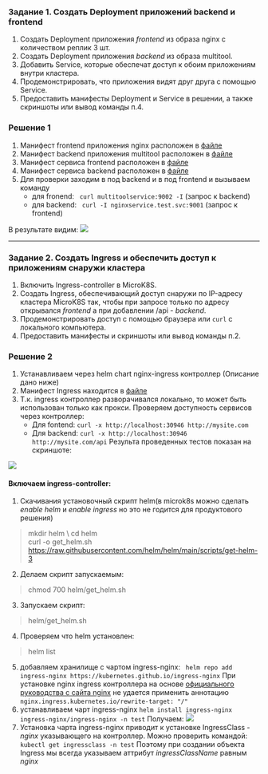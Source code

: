 ### Задание 1. Создать Deployment приложений backend и frontend

1. Создать Deployment приложения _frontend_ из образа nginx с количеством реплик 3 шт.
2. Создать Deployment приложения _backend_ из образа multitool. 
3. Добавить Service, которые обеспечат доступ к обоим приложениям внутри кластера. 
4. Продемонстрировать, что приложения видят друг друга с помощью Service.
5. Предоставить манифесты Deployment и Service в решении, а также скриншоты или вывод команды п.4.

### Решение 1

1. Манифест frontend приложения nginx расположен в [файле](manifests/nginx.yaml)
2. Манифест backend приложения multitool расположен в [файле](manifests/multitool.yaml)
3. Манифест сервиса frontend расположен в [файле](manifests/nginxservice.yaml)
4. Манифест сервиса backend расположен в [файле](manifests/multitoolservice.yaml)
5. Для проверки заходим в под backend и в под frontend и вызываем команду 
   - для fronend: ``` curl multitoolservice:9002 -I``` (запрос к backend)
   - для backend: ``` curl -I nginxservice.test.svc:9001``` (запрос к frontend) 

В результате видим:
<img src='images/serviceconnectioncheck.png'/>

------

### Задание 2. Создать Ingress и обеспечить доступ к приложениям снаружи кластера

1. Включить Ingress-controller в MicroK8S.
2. Создать Ingress, обеспечивающий доступ снаружи по IP-адресу кластера MicroK8S так, чтобы при запросе только по адресу открывался _frontend_ а при добавлении /api - _backend_.
3. Продемонстрировать доступ с помощью браузера или `curl` с локального компьютера.
4. Предоставить манифесты и скриншоты или вывод команды п.2.

### Решение 2

1. Устанавливаем через helm chart nginx-ingress контроллер (Описание дано ниже)
2. Манифест Ingress находится в [файле](manifests/ingress.yaml)
3. Т.к. ingress контроллер разворачивался локально, то может быть использован только как прокси. Проверяем доступность сервисов через контроллер:
   - Для fontend: ```curl -x http://localhost:30946 http://mysite.com```
   - Для backend: ```curl -x http://localhost:30946 http://mysite.com/api```
Результа проведенных тестов показан на скриншоте:
<img src='images/ingressconnectioncheck.png'/>

#### Включаем ingress-controller:

1. Скачивания установочный скрипт helm(в microk8s можно сделать *enable helm* и *enable ingress* но это не годится для продуктового решения)
  > mkdir helm \ 
  > cd helm \
  > curl -o get_helm.sh https://raw.githubusercontent.com/helm/helm/main/scripts/get-helm-3
2. Делаем скрипт запускаемым:
  > chmod 700 helm/get_helm.sh
3. Запускаем скрипт:
  > helm/get_helm.sh
4. Проверяем что helm установлен:
  > helm list
5. добавляем хранилище с чартом ingress-nginx:
   ``` helm repo add ingress-nginx https://kubernetes.github.io/ingress-nginx```
   При установке nginx ingress контроллера  на основе [официального руководства с сайта nginx](https://docs.nginx.com/nginx-ingress-controller/installation/installing-nic/installation-with-helm/) не удается применить аннотацию ```nginx.ingress.kubernetes.io/rewrite-target: "/"``` 
6. устанавливаем чарт ingress-nginx
    ``` helm install ingress-nginx ingress-nginx/ingress-nginx -n test ```
    Получаем:
    <img src='images/ingress install.png'/>
7. Установка чарта ingress-nginx приводит к установке IngressClass - *nginx* указывающего на контроллер. Можно проверить командой:
    ``` kubectl get ingressclass -n test```
   Поэтому при создании объекта Ingress мы всегда указываем аттрибут *ingressClassName* равным *nginx*

